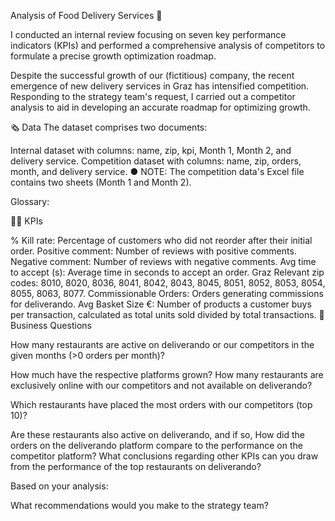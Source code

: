 Analysis of Food Delivery Services 🛵

I conducted an internal review focusing on seven key performance indicators (KPIs) and performed a comprehensive analysis of competitors to formulate a precise growth optimization roadmap.

Despite the successful growth of our (fictitious) company, the recent emergence of new delivery services in Graz has intensified competition. Responding to the strategy team's request, I carried out a competitor analysis to aid in developing an accurate roadmap for optimizing growth.

🗞️ Data
The dataset comprises two documents:

Internal dataset with columns: name, zip, kpi, Month 1, Month 2, and delivery service.
Competition dataset with columns: name, zip, orders, month, and delivery service.
● NOTE: The competition data's Excel file contains two sheets (Month 1 and Month 2).

Glossary:

🧗‍♂️ KPIs

% Kill rate: Percentage of customers who did not reorder after their initial order.
Positive comment: Number of reviews with positive comments.
Negative comment: Number of reviews with negative comments.
Avg time to accept (s): Average time in seconds to accept an order.
Graz Relevant zip codes: 8010, 8020, 8036, 8041, 8042, 8043, 8045, 8051, 8052, 8053, 8054, 8055, 8063, 8077.
Commissionable Orders: Orders generating commissions for deliverando.
Avg Basket Size €: Number of products a customer buys per transaction, calculated as total units sold divided by total transactions.
🧭 Business Questions

How many restaurants are active on deliverando or our competitors in the given months (>0 orders per month)?

How much have the respective platforms grown?
How many restaurants are exclusively online with our competitors and not available on deliverando?

Which restaurants have placed the most orders with our competitors (top 10)?

Are these restaurants also active on deliverando, and if so,
How did the orders on the deliverando platform compare to the performance on the competitor platform?
What conclusions regarding other KPIs can you draw from the performance of the top restaurants on deliverando?

Based on your analysis:

What recommendations would you make to the strategy team?
